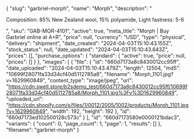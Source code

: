 {
  "slug": "garbriel-morph",
  "name": "Morph",
  "description": "<p>Composition: 85% New Zealand wool, 15% polyamide, Light fastness: 5-6</p>",
  "sku": "GAB-MOR-4101",
  "active": true,
  "meta_title": "Morph | Buy Garbriel online at A+R",
  "price": null,
  "currency": "USD",
  "type": "physical",
  "delivery": "shipment",
  "date_created": "2024-04-03T15:10:43.155Z",
  "stock_status": null,
  "date_updated": "2024-04-03T15:10:43.643Z",
  "prices": [],
  "purchase_options": {
    "standard": {
      "active": true,
      "price": null,
      "prices": []
    }
  },
  "images": [
    {
      "file": {
        "id": "660d7173a8c8430012cc95ff",
        "date_uploaded": "2024-04-03T15:10:43.479Z",
        "length": 12504,
        "md5": "10699f28071fa33d34cf40d5112785a8",
        "filename": "Morph_1101.jpg?v=1629960849",
        "content_type": "image/jpeg",
        "url": "https://cdn.swell.store/b2sdemo_test/660d7173a8c8430012cc95ff/10699f28071fa33d34cf40d5112785a8/Morph_1101.jpg%3Fv%3D1629960849",
        "uploaded_url": "https://cdn.shopify.com/s/files/1/0012/2005/1002/products/Morph_1101.jpg?v=1629960849",
        "width": 192,
        "height": 192
      },
      "id": "660d7173ed102500128c573c"
    }
  ],
  "id": "660d7173580e0000121bdac3",
  "variants": {
    "count": 0,
    "page_count": 1,
    "page": 1,
    "results": []
  },
  "filename": "garbriel-morph"
}